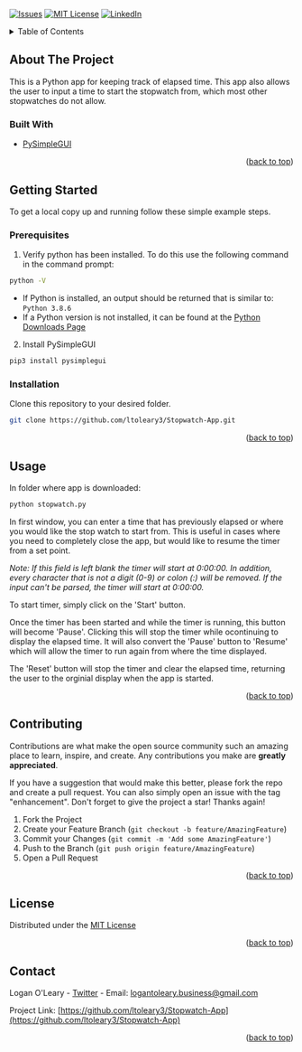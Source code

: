 <div id="top"></div>

<!-- PROJECT SHIELDS -->
[![Issues][issues-shield]][issues-url]
[![MIT License][license-shield]][license-url]
[![LinkedIn][linkedin-shield]][linkedin-url]

<!-- TABLE OF CONTENTS -->
<details>
  <summary>Table of Contents</summary>
  <ol>
    <li>
      <a href="#about-the-project">About The Project</a>
      <ul>
        <li><a href="#built-with">Built With</a></li>
      </ul>
    </li>
    <li>
      <a href="#getting-started">Getting Started</a>
      <ul>
        <li><a href="#prerequisites">Prerequisites</a></li>
        <li><a href="#installation">Installation</a></li>
      </ul>
    </li>
    <li><a href="#usage">Usage</a></li>
    <li><a href="#contributing">Contributing</a></li>
    <li><a href="#license">License</a></li>
    <li><a href="#contact">Contact</a></li>
  </ol>
</details>

<!-- ABOUT THE PROJECT -->
## About The Project
This is a Python app for keeping track of elapsed time. This app also allows the user to input a time to start the stopwatch from, which most other stopwatches do not allow.

### Built With
* [PySimpleGUI](https://pysimplegui.readthedocs.io/en/latest/)

<p align="right">(<a href="#top">back to top</a>)</p>

<!-- GETTING STARTED -->
## Getting Started
To get a local copy up and running follow these simple example steps.

### Prerequisites
1. Verify python has been installed. To do this use the following command in the command prompt:
```bash
python -V
```
* If Python is installed, an output should be returned that is similar to: `Python 3.8.6 `
* If a Python version is not installed, it can be found at the [Python Downloads Page](https://www.python.org/downloads/)

2. Install PySimpleGUI
```bash
pip3 install pysimplegui
```

### Installation
Clone this repository to your desired folder.
```bash
git clone https://github.com/ltoleary3/Stopwatch-App.git
```

<p align="right">(<a href="#top">back to top</a>)</p>

<!-- USAGE EXAMPLES -->
## Usage
In folder where app is downloaded:
```bash
python stopwatch.py
```

In first window, you can enter a time that has previously elapsed or where you would like the stop watch to start from. This is useful in cases where you need to completely close the app, but would like to resume the timer from a set point.

_Note: If this field is left blank the timer will start at 0:00:00. In addition, every character that is not a digit (0-9) or colon (:) will be removed. If the input can't be parsed, the timer will start at 0:00:00._

To start timer, simply click on the 'Start' button.

Once the timer has been started and while the timer is running, this button will become 'Pause'. Clicking this will stop the timer while ocontinuing to display the elapsed time. It will also convert the 'Pause' button to 'Resume' which will allow the timer to run again from where the time displayed.

The 'Reset' button will stop the timer and clear the elapsed time, returning the user to the orginial display when the app is started.

<p align="right">(<a href="#top">back to top</a>)</p>

<!-- CONTRIBUTING -->
## Contributing
Contributions are what make the open source community such an amazing place to learn, inspire, and create. Any contributions you make are **greatly appreciated**.

If you have a suggestion that would make this better, please fork the repo and create a pull request. You can also simply open an issue with the tag "enhancement".
Don't forget to give the project a star! Thanks again!

1. Fork the Project
2. Create your Feature Branch (`git checkout -b feature/AmazingFeature`)
3. Commit your Changes (`git commit -m 'Add some AmazingFeature'`)
4. Push to the Branch (`git push origin feature/AmazingFeature`)
5. Open a Pull Request

<p align="right">(<a href="#top">back to top</a>)</p>

<!-- LICENSE -->
## License
Distributed under the [MIT License](https://choosealicense.com/licenses/mit/)

<p align="right">(<a href="#top">back to top</a>)</p>

<!-- CONTACT -->
## Contact
Logan O'Leary - [Twitter](https://twitter.com/LoganTOleary) - Email: logantoleary.business@gmail.com

Project Link: [https://github.com/ltoleary3/Stopwatch-App](https://github.com/ltoleary3/Stopwatch-App)

<p align="right">(<a href="#top">back to top</a>)</p>

<!-- MARKDOWN LINKS & IMAGES -->
[issues-shield]: https://img.shields.io/badge/ISSUES-open-yellow
[issues-url]: https://github.com/ltoleary3/Stopwatch-App/issues?q=is%3Aissue+is%3Aopen+
[license-shield]: https://img.shields.io/badge/LICENSE-MIT-green
[license-url]: https://github.com/othneildrew/Best-README-Template/blob/master/LICENSE.txt
[linkedin-shield]: https://img.shields.io/badge/LINKEDIN-LoganOLeary-blue
[linkedin-url]: https://www.linkedin.com/in/logantoleary/

